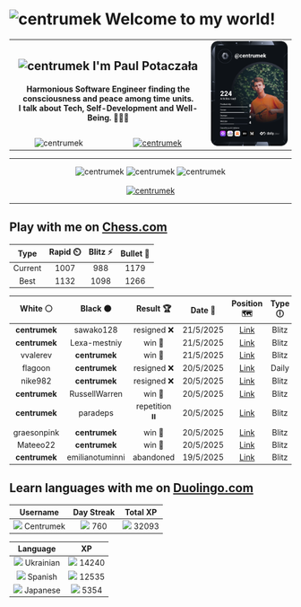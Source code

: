 <h1>
  <img
    src="https://emojis.slackmojis.com/emojis/images/1531849430/4246/blob-sunglasses.gif"
    width="30"
    alt="centrumek"
  />
  Welcome to my world!
</h1>

<table>
  <tbody>
    <tr>
      <td align="center" width="70%" colspan="2">
        <h2>
          <img
            src="https://raw.githubusercontent.com/MartinHeinz/MartinHeinz/master/wave.gif"
            width="30px"
            alt="centrumek"
          />
          I'm Paul Potaczała
        </h2>
        <h4>
          Harmonious Software Engineer finding the consciousness and peace among time units.
          <br/>
          I talk about Tech, Self-Development and Well-Being. 🌿🧘🚀
        </h4>
      </td>
      <td width="30%" rowspan="2">
        <a href="https://app.daily.dev/centrumek">
          <img
            src="./devcard.svg"
            alt="centrumek"
          />
        </a>
      </td>
    </tr>
    <tr align="center">
      <td>
        <img
          src="https://komarev.com/ghpvc/?username=centrumek&label=visitors&color=0e75b6&style=flat"
          alt="centrumek"
        >
      </td>
      <td>
        <a href="https://stackoverflow.com/users/14496012/centrumek">
          <img
            src="https://stackoverflow.com/users/flair/14496012.png?theme=dark"
            alt="centrumek"
          >
        </a>
      </td>
    </tr>
  </tbody>
</table>

---
<div align="center">
  <img 
    src="https://github-readme-stats.vercel.app/api?username=centrumek&show_icons=true&count_private=true&theme=dark&hide_border=true&hide=issues,contribs&bg_color=00000000"
    alt="centrumek"
  />
  <img
    src="https://github-readme-stats.vercel.app/api/top-langs/?username=centrumek&layout=compact&hide_border=true&theme=dark&bg_color=00000000&langs_count=6&exclude_repo=air-statistic-app"
    alt="centrumek"
  />
  <img 
    src="https://github-readme-streak-stats.herokuapp.com?user=centrumek&theme=dark&hide_border=true&background=FFFFFF00"
    alt="centrumek"
  />
  <br/>
  <br/>
  <a href="https://www.buymeacoffee.com/centrumek">
    <img
      src="https://cdn.buymeacoffee.com/buttons/v2/default-orange.png"
      height="50"
      width="210"
      alt="centrumek"
    />
  </a>
</div>

---

## Play with me on [Chess.com](https://www.chess.com/member/centrumek)

<div align="center">
<!--START_SECTION:chessStats-->
<!-- Automatically generated with https://github.com/Balastrong/chess-stats-action -->

| Type | Rapid ⏲️ | Blitz ⚡ | Bullet 🔫 |
|:---:|:---:|:---:|:---:|
| Current | 1007 | 988 | 1179 |
| Best | 1132 | 1098 | 1266 |

| White ⚪ | Black ⚫ | Result 🏆 | Date 📅 | Position 🗺️ | Type 🕕 |
|:---:|:---:|:---:|:---:|:---:|:---:|
| **centrumek** | sawako128 | resigned ❌ | 21/5/2025 | <a href="http://www.ee.unb.ca/cgi-bin/tervo/fen.pl?select=2k5/8/1p5p/2p3p1/4p3/4P1P1/4K1NP/1q6 w - - 0 35">Link</a> | Blitz |
| **centrumek** | Lexa-mestniy | win 🥇 | 21/5/2025 | <a href="http://www.ee.unb.ca/cgi-bin/tervo/fen.pl?select=8/8/2p1k3/2P2p2/pP2pP1p/P7/7P/4K3 b - - 7 55">Link</a> | Blitz |
| vvalerev | **centrumek** | win 🥇 | 21/5/2025 | <a href="http://www.ee.unb.ca/cgi-bin/tervo/fen.pl?select=1k5r/p3r3/1pQp4/3P4/6p1/3P4/5P1q/2R2RK1 w - - 0 30">Link</a> | Blitz |
| flagoon | **centrumek** | resigned ❌ | 20/5/2025 | <a href="http://www.ee.unb.ca/cgi-bin/tervo/fen.pl?select=rnbqkbnr/ppp1p1pp/5p2/8/3Pp3/2N5/PPP2PPP/R1BQKBNR w KQkq - 0 4">Link</a> | Daily |
| nike982 | **centrumek** | resigned ❌ | 20/5/2025 | <a href="http://www.ee.unb.ca/cgi-bin/tervo/fen.pl?select=8/8/5k2/2K1p3/1P6/P2P4/6PP/8 b - - 1 32">Link</a> | Blitz |
| **centrumek** | RussellWarren | win 🥇 | 20/5/2025 | <a href="http://www.ee.unb.ca/cgi-bin/tervo/fen.pl?select=8/8/p7/P1K5/1P6/2Pkp1Np/7P/4R3 b - - 4 53">Link</a> | Blitz |
| **centrumek** | paradeps | repetition ⏸️ | 20/5/2025 | <a href="http://www.ee.unb.ca/cgi-bin/tervo/fen.pl?select=8/5r2/PK6/5k2/8/8/8/8 b - - 10 59">Link</a> | Blitz |
| graesonpink | **centrumek** | win 🥇 | 20/5/2025 | <a href="http://www.ee.unb.ca/cgi-bin/tervo/fen.pl?select=rn1qk1n1/pp2b2r/2p1bp2/3p3p/3P3P/2N3B1/PPP3P1/2K1RBNR w q - 0 15">Link</a> | Blitz |
| Mateeo22 | **centrumek** | win 🥇 | 20/5/2025 | <a href="http://www.ee.unb.ca/cgi-bin/tervo/fen.pl?select=rnb1kbnr/pp3ppp/2pqp3/8/3P4/2N2N2/PPP2PPP/R1BQKB1R w KQkq - 2 6">Link</a> | Blitz |
| **centrumek** | emilianotuminni | abandoned  | 19/5/2025 | <a href="http://www.ee.unb.ca/cgi-bin/tervo/fen.pl?select=8/8/3k2r1/2p3Pn/8/8/5PK1/8 w - - 0 41">Link</a> | Blitz |

<!--END_SECTION:chessStats-->
</div>

## Learn languages with me on [Duolingo.com](https://www.duolingo.com/profile/Centrumek)

<div align="center">
<!--START_SECTION:duolingoStats-->
<!-- Automatically generated with https://github.com/centrumek/duolingo-readme-stats-->

| Username | Day Streak | Total XP |
|:---:|:---:|:---:|
| <img src="https://raw.githubusercontent.com/centrumek/duolingo-readme-stats/main/assets/duolingo.png" height="12"> Centrumek | <img src="https://raw.githubusercontent.com/centrumek/duolingo-readme-stats/main/assets/streakinactive.svg" height="12"> 760 | <img src="https://raw.githubusercontent.com/centrumek/duolingo-readme-stats/main/assets/xp.svg" height="12"> 32093 | <img src="https://raw.githubusercontent.com/centrumek/duolingo-readme-stats/main/assets/xp.svg" height="12"> 0 |

| Language | XP |
|:---:|:---:|
| <img src="https://raw.githubusercontent.com/centrumek/duolingo-readme-stats/main/assets/langs/ukrainian.svg" height="12"> Ukrainian | <img src="https://raw.githubusercontent.com/centrumek/duolingo-readme-stats/main/assets/xp.svg" height="12"> 14240 |
| <img src="https://raw.githubusercontent.com/centrumek/duolingo-readme-stats/main/assets/langs/spanish.svg" height="12"> Spanish | <img src="https://raw.githubusercontent.com/centrumek/duolingo-readme-stats/main/assets/xp.svg" height="12"> 12535 |
| <img src="https://raw.githubusercontent.com/centrumek/duolingo-readme-stats/main/assets/langs/japanese.svg" height="12"> Japanese | <img src="https://raw.githubusercontent.com/centrumek/duolingo-readme-stats/main/assets/xp.svg" height="12"> 5354 |

<!--END_SECTION:duolingoStats-->
</div>
<!--
**centrumek/centrumek** is a ✨ _special_ ✨ repository because its `README.md` (this file) appears on your GitHub profile.

Here are some ideas to get you started:

- 🔭 I’m currently working on ...
- 🌱 I’m currently learning ...
- 👯 I’m looking to collaborate on ...
- 🤔 I’m looking for help with ...
- 💬 Ask me about ...
- 📫 How to reach me: ...
- 😄 Pronouns: ...
- ⚡ Fun fact: ...
-->
